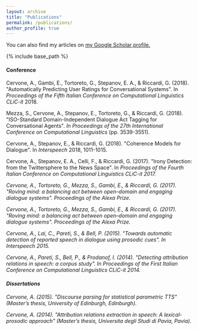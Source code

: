 ```yaml
---
layout: archive
title: "Publications"
permalink: /publications/
author_profile: true
---
```


  You can also find my articles on <u><a href="{{author.googlescholar}}">my Google Scholar profile</a>.</u>


{% include base_path %}

#### Conference

  
Cervone, A., Gambi, E., Tortoreto, G., Stepanov, E. A., & Riccardi, G. (2018). "Automatically Predicting User Ratings for Conversational Systems". In <i>Proceedings of the Fifth Italian Conference on Computational Linguistics CLiC-it</i> 2018.
  
Mezza, S., Cervone, A., Stepanov, E., Tortoreto, G., & Riccardi, G. (2018). "ISO-Standard Domain-Independent Dialogue Act Tagging for Conversational Agents". <i>In Proceedings of the 27th International Conference on Computational Linguistics</i> (pp. 3539-3551).  

Cervone, A., Stepanov, E., & Riccardi, G. (2018). "Coherence Models for Dialogue". In <i>Interspeech</i> 2018, 1011-1015.

Cervone, A., Stepanov, E. A., Celli, F., & Riccardi, G. (2017). "Irony Detection: from the Twittersphere to the News Space". In <i>Proceedings of the Fourth Italian Conference on Computational Linguistics CLiC-it<i> 2017.

Cervone, A., Tortoreto, G., Mezza, S., Gambi, E., & Riccardi, G. (2017). "Roving mind: a balancing act between open–domain and engaging dialogue systems". <i>Proceedings of the Alexa Prize</i>.

Cervone, A., Tortoreto, G., Mezza, S., Gambi, E., & Riccardi, G. (2017). "Roving mind: a balancing act between open–domain and engaging dialogue systems". <i>Proceedings of the Alexa Prize</i>.

Cervone, A., Lai, C., Pareti, S., & Bell, P. (2015). "Towards automatic detection of reported speech in dialogue using prosodic cues". In <i>Interspeech</i> 2015.

Cervone, A., Pareti, S., Bell, P., & Prodanof, I. (2014). "Detecting attribution relations in speech: a corpus study". In <i>Proceedings of the First Italian Conference on Computational Linguistics CLiC-it<i> 2014.
  

#### Dissertations
  
Cervone, A. (2015). "Discourse parsing for statistical parametric TTS" (Master’s thesis, University of Edinburgh, Edinburgh).

Cervone, A. (2014). "Attribution relations extraction in speech: A lexical-prosodic approach" (Master’s thesis, Universita degli Studi di Pavia, Pavia).


